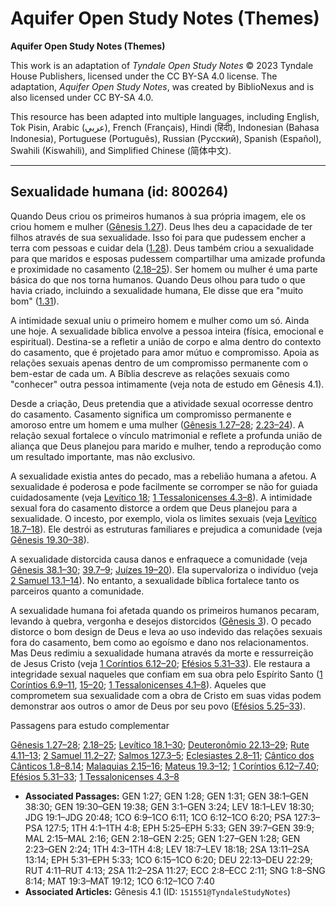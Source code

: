 # Aquifer Open Study Notes (Themes)

**Aquifer Open Study Notes (Themes)**

This work is an adaptation of *Tyndale Open Study Notes* © 2023 Tyndale House Publishers, licensed under the CC BY\-SA 4\.0 license. The adaptation, *Aquifer Open Study Notes*, was created by BiblioNexus and is also licensed under CC BY\-SA 4\.0\.

This resource has been adapted into multiple languages, including English, Tok Pisin, Arabic (عربي), French (Français), Hindi (हिंदी), Indonesian (Bahasa Indonesia), Portuguese (Português), Russian (Русский), Spanish (Español), Swahili (Kiswahili), and Simplified Chinese (简体中文).



--------------------------------

## Sexualidade humana (id: 800264)

Quando Deus criou os primeiros humanos à sua própria imagem, ele os criou homem e mulher ([Gênesis 1\.27](https://ref.ly/Gen1:27)). Deus lhes deu a capacidade de ter filhos através de sua sexualidade. Isso foi para que pudessem encher a terra com pessoas e cuidar dela ([1\.28](https://ref.ly/Gen1:28)). Deus também criou a sexualidade para que maridos e esposas pudessem compartilhar uma amizade profunda e proximidade no casamento ([2\.18–25](https://ref.ly/Gen2:18-Gen2:25)). Ser homem ou mulher é uma parte básica do que nos torna humanos. Quando Deus olhou para tudo o que havia criado, incluindo a sexualidade humana, Ele disse que era "muito bom" ([1\.31](https://ref.ly/Gen1:31)).

A intimidade sexual uniu o primeiro homem e mulher como um só. Ainda une hoje. A sexualidade bíblica envolve a pessoa inteira (física, emocional e espiritual). Destina\-se a refletir a união de corpo e alma dentro do contexto do casamento, que é projetado para amor mútuo e compromisso. Apoia as relações sexuais apenas dentro de um compromisso permanente com o bem\-estar de cada um. A Bíblia descreve as relações sexuais como "conhecer" outra pessoa intimamente (veja nota de estudo em Gênesis 4\.1).

Desde a criação, Deus pretendia que a atividade sexual ocorresse dentro do casamento. Casamento significa um compromisso permanente e amoroso entre um homem e uma mulher ([Gênesis 1\.27–28](https://ref.ly/Gen1:27-Gen1:28); [2\.23–24](https://ref.ly/Gen2:23-Gen2:24)). A relação sexual fortalece o vínculo matrimonial e reflete a profunda união de aliança que Deus planejou para marido e mulher, tendo a reprodução como um resultado importante, mas não exclusivo.

A sexualidade existia antes do pecado, mas a rebelião humana a afetou. A sexualidade é poderosa e pode facilmente se corromper se não for guiada cuidadosamente (veja [Levítico 18](https://ref.ly/Lev18:1-Lev18:30); [1 Tessalonicenses 4\.3–8](https://ref.ly/1Thess4:3-1Thess4:8)). A intimidade sexual fora do casamento distorce a ordem que Deus planejou para a sexualidade. O incesto, por exemplo, viola os limites sexuais (veja [Levítico 18\.7–18](https://ref.ly/Lev18:7-Lev18:18)). Ele destrói as estruturas familiares e prejudica a comunidade (veja [Gênesis 19\.30–38](https://ref.ly/Gen19:30-Gen19:38)).

A sexualidade distorcida causa danos e enfraquece a comunidade (veja [Gênesis 38\.1–30](https://ref.ly/Gen38:1-Gen38:30); [39\.7–9](https://ref.ly/Gen39:7-Gen39:9); [Juízes 19–20](https://ref.ly/Judg19:1-Judg20:48)). Ela supervaloriza o indivíduo (veja [2 Samuel 13\.1–14](https://ref.ly/2Sam13:11-2Sam13:14)). No entanto, a sexualidade bíblica fortalece tanto os parceiros quanto a comunidade.

A sexualidade humana foi afetada quando os primeiros humanos pecaram, levando à quebra, vergonha e desejos distorcidos ([Gênesis 3](https://ref.ly/Gen3:1-Gen3:24)). O pecado distorce o bom design de Deus e leva ao uso indevido das relações sexuais fora do casamento, bem como ao egoísmo e dano nos relacionamentos. Mas Deus redimiu a sexualidade humana através da morte e ressurreição de Jesus Cristo (veja [1 Coríntios 6\.12–20](https://ref.ly/1Cor6:12-1Cor6:20); [Efésios 5\.31–33](https://ref.ly/Eph5:31-Eph5:33)). Ele restaura a integridade sexual naqueles que confiam em sua obra pelo Espírito Santo ([1 Coríntios 6\.9–11](https://ref.ly/1Cor6:9-1Cor6:11), [15–20](https://ref.ly/1Cor6:15-1Cor6:20); [1 Tessalonicenses 4\.1–8](https://ref.ly/1Thess4:1-1Thess4:8)). Aqueles que comprometem sua sexualidade com a obra de Cristo em suas vidas podem demonstrar aos outros o amor de Deus por seu povo ([Efésios 5\.25–33](https://ref.ly/Eph5:25-Eph5:33)).

Passagens para estudo complementar

[Gênesis 1\.27–28](https://ref.ly/Gen1:27-Gen1:28); [2\.18–25](https://ref.ly/Gen2:18-Gen2:25); [Levítico 18\.1–30](https://ref.ly/Lev18:1-Lev18:30); [Deuteronômio 22\.13–29](https://ref.ly/Deut22:13-Deut22:29); [Rute 4\.11–13](https://ref.ly/Ruth4:11-Ruth4:13); [2 Samuel 11\.2–27](https://ref.ly/2Sam11:2-2Sam11:27); [Salmos 127\.3–5](https://ref.ly/Ps127:3-Ps127:5); [Eclesiastes 2\.8–11](https://ref.ly/Eccl2:8-Eccl2:11); [Cântico dos Cânticos 1\.8–8\.14](https://ref.ly/Song1:8-Song8:14); [Malaquias 2\.15–16](https://ref.ly/Mal2:15-Mal2:16); [Mateus 19\.3–12](https://ref.ly/Matt19:3-Matt19:12); [1 Coríntios 6\.12–7\.40](https://ref.ly/1Cor6:12-1Cor7:40); [Efésios 5\.31–33](https://ref.ly/Eph5:31-Eph5:33); [1 Tessalonicenses 4\.3–8](https://ref.ly/1Thess4:3-1Thess4:8)

* **Associated Passages:** GEN 1:27; GEN 1:28; GEN 1:31; GEN 38:1–GEN 38:30; GEN 19:30–GEN 19:38; GEN 3:1–GEN 3:24; LEV 18:1–LEV 18:30; JDG 19:1–JDG 20:48; 1CO 6:9–1CO 6:11; 1CO 6:12–1CO 6:20; PSA 127:3–PSA 127:5; 1TH 4:1–1TH 4:8; EPH 5:25–EPH 5:33; GEN 39:7–GEN 39:9; MAL 2:15–MAL 2:16; GEN 2:18–GEN 2:25; GEN 1:27–GEN 1:28; GEN 2:23–GEN 2:24; 1TH 4:3–1TH 4:8; LEV 18:7–LEV 18:18; 2SA 13:11–2SA 13:14; EPH 5:31–EPH 5:33; 1CO 6:15–1CO 6:20; DEU 22:13–DEU 22:29; RUT 4:11–RUT 4:13; 2SA 11:2–2SA 11:27; ECC 2:8–ECC 2:11; SNG 1:8–SNG 8:14; MAT 19:3–MAT 19:12; 1CO 6:12–1CO 7:40
* **Associated Articles:** Gênesis 4.1 (ID: `151551@TyndaleStudyNotes`)

